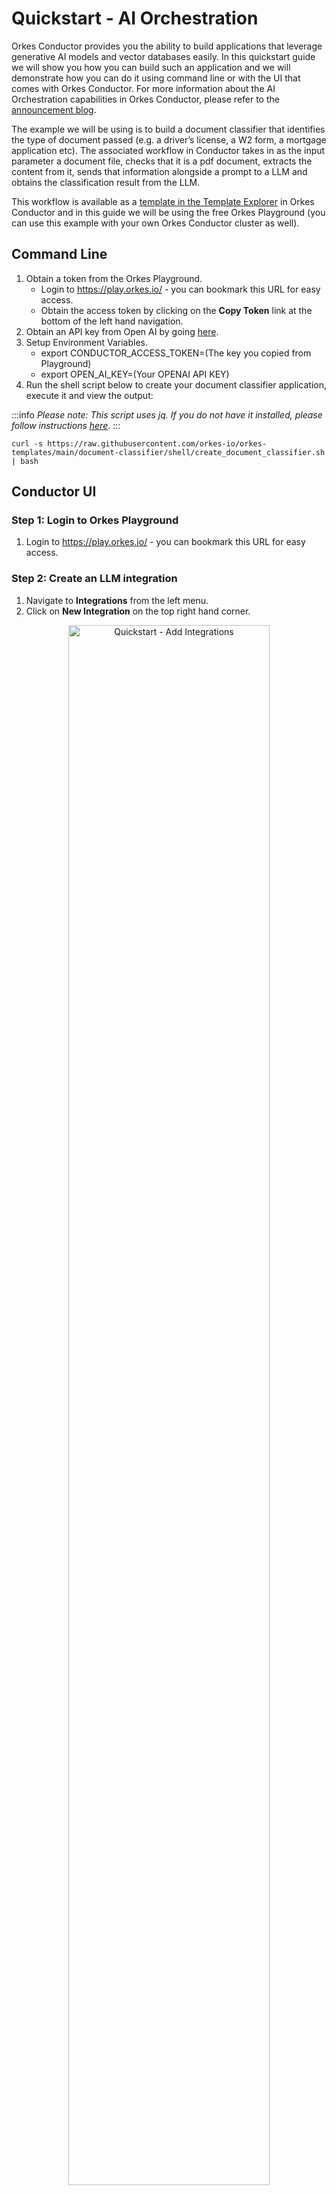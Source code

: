 # Quickstart - AI Orchestration

Orkes Conductor provides you the ability to build applications that leverage generative AI models and vector databases easily. In this quickstart guide we will show you how you can build such an application and we will demonstrate how you can do it using command line or with the UI that comes with Orkes Conductor. For more information about the AI Orchestration capabilities in Orkes Conductor, please refer to the [announcement blog](https://orkes.io/blog/introducing-ai-orchestration-and-human-task-in-orkes-conductor/).

The example we will be using is to build a document classifier that identifies the type of document passed (e.g. a driver’s license, a W2 form, a mortgage application etc). The associated workflow in Conductor takes in as the input parameter a document file, checks that it is a pdf document, extracts the content from it, sends that information alongside a prompt to a LLM and obtains the classification result from the LLM. 

This workflow is available as a [template in the Template Explorer](https://orkes.io/content/templates/document-classifier) in Orkes Conductor and in this guide we will be using the free Orkes Playground (you can use this example with your own Orkes Conductor cluster as well).

## Command Line

1. Obtain a token from the Orkes Playground.
    - Login to https://play.orkes.io/ - you can bookmark this URL for easy access.
    - Obtain the access token by clicking on the **Copy Token** link at the bottom of the left hand navigation.
2. Obtain an API key from Open AI by going [here](https://platform.openai.com/account/api-keys).
3. Setup Environment Variables.
    - export CONDUCTOR_ACCESS_TOKEN=(The key you copied from Playground)
    - export OPEN_AI_KEY=(Your OPENAI API KEY)
4. Run the shell script below to create your document classifier application, execute it and view the output:

:::info
*Please note: This script uses jq. If you do not have it installed, please follow instructions [here](https://jqlang.github.io/jq/download/)*.
:::

```shell
curl -s https://raw.githubusercontent.com/orkes-io/orkes-templates/main/document-classifier/shell/create_document_classifier.sh | bash
```

## Conductor UI

### Step 1: Login to Orkes Playground

1. Login to https://play.orkes.io/ - you can bookmark this URL for easy access.

### Step 2: Create an LLM integration

1. Navigate to **Integrations** from the left menu.
2. Click on **New Integration** on the top right hand corner.

<p align="center"><img src="/content/img/quickstart-add-integrations.png" alt="Quickstart - Add Integrations" width="80%" height="auto"></img></p>

3. Click on the **Add** button for the **Open AI** integration. 

<p align="center"><img src="/content/img/quickstart-new-integration.png" alt="Quickstart - New Integrations" width="60%" height="auto"></img></p>

4. Provide a name and description for the integration in addition to the Open AI API key which you can obtain from [here](https://platform.openai.com/account/api-keys).
5. In the integrations listings page, click on the **+** icon for the integration you just created to add a model.
6. Click on **Add New Model**.

<p align="center"><img src="/content/img/quickstart-empyt-model.png" alt="Empty model while adding integrations" width="50%" height="auto"></img></p>

7. Enter **gpt-3.5-turbo** as the model name and provide a description. Note: in this example we are using **gpt-3.5-turbo**, but you can choose to use other models from Open AI.

<p align="center"><img src="/content/img/quickstart-add-integration-model.png" alt="Adding models to integration" width="80%" height="auto"></img></p>

### Step 3: Create an AI Prompt

1. Navigate to **AI Prompts** from the left menu.
2. Click on **Add AI Prompt** in the top right corner.
3. Provide a name in the **Prompt Name** field.
4. In the **Model(s)** field, select the model that was integrated in the previous step.
5. Provide a **Description** for your prompt.
6. Enter the text below to the **Prompt Template** field. Note: You can change this to fine tune the response from the LLM.

>
We have a document that was scanned using OCR. You need to classify the document based on the provided OCR content. The document could be one of these: W2, Drivers License, Paystub, Employment Verification Letter, Mortgage Application. If the provided content does not match with any of those documents, you must reply NO_MATCH. Here is the content of a document that was scanned using OCR: \n\n ${text} \n\n Your response:

<p align="center"><img src="/content/img/quickstart-ai-prompts.png" alt="Adding AI Prompts" width="60%" height="auto"></img></p>

7. Click **Save** on top right corner and then **Close**.

### Step 4: Export & configure document classification workflow from the Template Explorer

1. Navigate to **Template Explorer** from the left menu.
2. Click on the **Import** button for the **Document Classifier** template.

<p align="center"><img src="/content/img/quickstart-document-classifier.png" alt="Document Classifier" width="80%" height="auto"></img></p>

:::tip
Append a string to the provided name so that your workflow name does not conflict with other workflows.
:::

3. In the workflow definition page scroll down to the **classify_using_llm task** and click on it.

<p align="center"><img src="/content/img/quickstart-classify-using-llm.png" alt="Classify using LLM task" width="70%" height="auto"></img></p>

4. On the right hand side configurations pane: Select the **LLM Provider integration** and the associated **Model** that was setup in the previous step.
5. Select the **Prompt Template** that was created in the earlier step.

<p align="center"><img src="/content/img/quickstart-example.png" alt="LLM Provider & Model" width="70%" height="auto"></img></p>

6. Click on **Save** and then **Confirm** on the upper right hand side to save the workflow definition.

### Step 5: Test the workflow

1. Click on **Run Workflow** on the left menu.
2. Provide name of the workflow definition you had created earlier for the **Workflow name**.
3. Provide the below value (or the URL of a text based pdf file you wish to use) for the **Input params**:

```json
{
 "document_url": "https://image-processing-orkes.s3.amazonaws.com/test-w2-form-full-text.pdf"
}
```

4. Click **Run Workflow**.

:::info
You are now running this workflow using your user identity. The next section will show how to run this from an external application (e.g. CLI) using application level identity credentials
:::

5. The workflow execution link will be shown at the top of the page. Click on it.
6. View the output by going to the **Workflow Input/Output** tab in the workflow execution view.

### Step 6: Call the workflow externally (e.g. from the CLI, from another application)

#### Create Application Key

1. Navigate to **Access Control > Applications** from the left menu.
2. Click on **Create Application** button on top right corner.
3. Open the newly created application and enable *Worker*, *Metadata API*, and *Application* API permissions.
4. Click **Create Access Key** to create the *KEY* and *SECRET*. A dialog box opens with the newly generated Key and Secret.

:::info
Important: Copy and store the secret in a safe location, as it is never displayed again.
:::

5. In the **Permissionss** section, click on **Add permission**:
    - Select the **Workflow** tab and search for the name of the workflow you had created earlier. Select the workflow name and turn on the **READ** and **Execute** button.
    - Select the **Integrations** tab and search for the Open AI model integrations you had created earlier. Select the model integration name and turn on the **READ** and **Execute** button.
    - Select the **Prompts** tab and search for the AI Prompt Template you had created earlier. Select the Prompt name and turn on the **READ** and **Execute** button.
    - Click **Add Permission**. This will provide the application the required permissions to execute and observe the workflow execution.

<p align="center"><img src="/content/img/quickstart-give-permission.png" alt="Providing Access" width="70%" height="auto"></img></p>

#### Invoke workflow from CLI

1. Obtain the JWT access token from the key and secret obtained from the earlier step by running the curl command below. Note down the value of the JWT token that is returned to use in the next step.

```shell
curl -s -X 'POST' \
  'https://play.orkes.io/api/token' \
  -H 'accept: application/json' \
  -H 'Content-Type: application/json' \
  -d '{
  "keyId": "<YOUR_KEY>",
  "keySecret": "YOUR_SECRET"
}'
```

2. Invoke the workflow from CLI by running the curl command below. Make sure to add the JWT token obtained in the previous step as well as replace the placeholder with the name of your workflow. You can also replace the **document_url** with a different one that you wish to use.

```shell
curl -s -X 'POST' \
'https://play.orkes.io/api/workflow/<WORKFLOW_NAME>?priority=0' \
 -H 'accept: text/plain' \
 -H 'X-Authorization: <YOUR_JWT_TOKEN>' \
 -H 'Content-Type: application/json' \
 -d '{
 "document_url": "https://image-processing-orkes.s3.amazonaws.com/test-w2-form2.pdf"
}'
```

The command will return a workflow id. Note it down for use in the next step.

3. Get the status and output of the workflow execution by running the curl command below. Make sure to add the JWT token obtained in the earlier step as well as replace the placeholder with the id of your workflow execution.

```shell
curl -s -X 'GET' \
'https://play.orkes.io/api/workflow/<WORKFLOW_EXECUTION_ID>/status?includeOutput=true&includeVariables=false' \
 -H 'accept: */*' \
 -H 'X-Authorization: <YOUR_JWT_TOKEN>'
```

This output will contain the result of the document classification (e.g. ‘W2’).

:::tip
You can pipe the output of above to the command below (requires [installing of jq](https://jqlang.github.io/jq/download/)) to directly capture the result:
      ```jq -r '.output.result'``
:::

4. You can view the execution visually by going to the Conductor UI and searching for it or directly via the URL below (make sure to replace the placeholder with your workflow execution id).

```json
https://play.orkes.io/execution/<WORKFLOW_EXECUTION_ID>
```